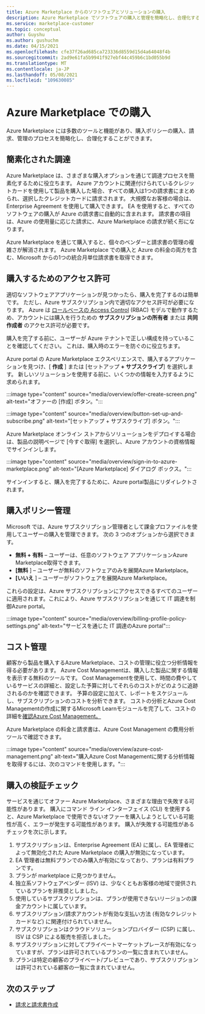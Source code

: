 ```yaml
---
title: Azure Marketplace からのソフトウェアとソリューションの購入
description: Azure Marketplace でソフトウェアの購入と管理を簡略化し、合理化するツールについて説明します。
ms.service: marketplace-customer
ms.topic: conceptual
author: Guyshu
ms.author: gushuchm
ms.date: 04/15/2021
ms.openlocfilehash: cfe37f26ad685ca723336d8559d15d4a64048f4b
ms.sourcegitcommit: 2ad9e61fa5b9941f927ebf44c459b6c1bd055b9d
ms.translationtype: MT
ms.contentlocale: ja-JP
ms.lasthandoff: 05/08/2021
ms.locfileid: "109630085"
---
```

# <a name="azure-marketplace-purchasing"></a>Azure Marketplace での購入

Azure Marketplace には多数のツールと機能があり、購入ポリシーの購入、請求、管理のプロセスを簡略化し、合理化することができます。

## <a name="simplified-procurement"></a>簡素化された調達

Azure Marketplace は、さまざまな購入オプションを通じて調達プロセスを簡素化するために役立ちます。 Azure アカウントに関連付けられているクレジットカードを使用して製品を購入した場合、すべての購入は1つの請求書にまとめられ、選択したクレジットカードに請求されます。 大規模なお客様の場合は、Enterprise Agreement を使用して購入できます。 EA を使用すると、すべてのソフトウェアの購入が Azure の請求書に自動的に含まれます。 請求書の項目は、Azure の使用量に応じた請求に、Azure Marketplace の請求が続く形になります。

Azure Marketplace を通じて購入すると、個々のベンダーと請求書の管理の複雑さが解消されます。 Azure Marketplace での購入と Azure の料金の両方を含む、Microsoft からの1つの統合月単位請求書を取得できます。

## <a name="permission-to-purchase"></a>購入するためのアクセス許可

適切なソフトウェアアプリケーションが見つかったら、購入を完了するのは簡単です。 ただし、Azure サブスクリプション内で適切なアクセス許可が必要になります。 Azure は [ロールベースの Access Control](/azure/role-based-access-control/overview) (RBAC) モデルで動作するため、アカウントには購入を行うための **サブスクリプションの所有者** または **共同作成者** のアクセス許可が必要です。

購入を完了する前に、ユーザーが Azure テナントで正しい構成を持っていることを確認してください。 これは、購入時のエラーを防ぐのに役立ちます。

Azure portal の Azure Marketplace エクスペリエンスで、購入するアプリケーションを見つけ、[ **作成** ] または [セットアップ **+ サブスクライブ**] を選択します。 新しいソリューションを使用する前に、いくつかの情報を入力するように求められます。

:::image type="content" source="media/overview/offer-create-screen.png" alt-text="オファーの [作成] ボタン。":::

:::image type="content" source="media/overview/button-set-up-and-subscribe.png" alt-text="[セットアップ + サブスクライブ] ボタン。":::

Azure Marketplace オンライン ストアからソリューションをデプロイする場合は、製品の説明ページで [今すぐ取得] を選択し、Azure アカウントの資格情報でサインインします。

:::image type="content" source="media/overview/sign-in-to-azure-marketplace.png" alt-text="[Azure Marketplace] ダイアログ ボックス。":::

サインインすると、購入を完了するために、Azure portal製品にリダイレクトされます。

## <a name="purchase-policy-management"></a>購入ポリシー管理

Microsoft では、Azure サブスクリプション管理者として課金プロファイルを使用してユーザーの購入を管理できます。 次の 3 つのオプションから選択できます。

- **無料 + 有料** – ユーザーは、任意のソフトウェア アプリケーションAzure Marketplace取得できます。
- **[無料** ] – ユーザーが無料のソフトウェアのみを展開Azure Marketplace。
- **[いいえ** ] – ユーザーがソフトウェアを展開Azure Marketplace。

これらの設定は、Azure サブスクリプションにアクセスできるすべてのユーザーに適用されます。これにより、Azure サブスクリプションを通じて IT 調達を制御Azure portal。

:::image type="content" source="media/overview/billing-profile-policy-settings.png" alt-text="サービスを通じた IT 調達のAzure portal":::

## <a name="cost-management"></a>コスト管理

顧客から製品を購入するAzure Marketplace、コストの管理に役立つ分析情報を得る必要があります。 Azure Cost Managementは、購入した製品に関する情報を表示する無料のツールです。 Cost Managementを使用して、時間の費やしているサービスの詳細と、設定した予算に対してそれらのコストがどのように追跡されるのかを確認できます。 予算の設定に加えて、レポートをスケジュールし、サブスクリプションのコストを分析できます。 コストの分析とAzure Cost Managementの作成に関するMicrosoft Learnモジュールを完了して、コストの詳細を[確認Azure Cost Management。](/learn/modules/analyze-costs-create-budgets-azure-cost-management/)

Azure Marketplace の料金と請求書は、Azure Cost Management の費用分析ツールで確認できます。

:::image type="content" source="media/overview/azure-cost-management.png" alt-text="購入Azure Cost Managementに関する分析情報を取得するには、次のコマンドを使用します。":::

## <a name="purchase-validation-checks"></a>購入の検証チェック

サービスを通じてオファー Azure Marketplace、さまざまな理由で失敗する可能性があります。 購入にコマンド ライン インターフェイス (CLI) を使用すると、Azure Marketplace で使用できないオファーを購入しようとしている可能性が高く、エラーが発生する可能性があります。 購入が失敗する可能性があるチェックを次に示します。

1. サブスクリプションは、Enterprise Agreement (EA) に属し、EA 管理者によって無効化された Azure Marketplace の購入が無効になっています。
1. EA 管理者は無料プランでのみ購入が有効になっており、プランは有料プランです。
1. プランが marketplace に見つかりません。
1. 独立系ソフトウェアベンダー (ISV) は、少なくともお客様の地域で提供されているプランを非推奨としました。
1. 使用しているサブスクリプションは、プランが使用できないリージョンの課金アカウントに属しています。
1. サブスクリプション/請求アカウントが有効な支払い方法 (有効なクレジットカードなど) に関連付けられていません。
1. サブスクリプションはクラウドソリューションプロバイダー (CSP) に属し、ISV は CSP による販売を拒否しました。
1. サブスクリプションに対してプライベートマーケットプレースが有効になっていますが、プランは許可されているプランの一覧に含まれていません。
1. プランは特定の顧客のプライベート/プレビューであり、サブスクリプションは許可されている顧客の一覧に含まれていません。

## <a name="next-steps"></a>次のステップ

- [請求と請求書作成](billing-invoicing.md)